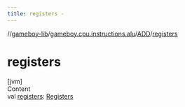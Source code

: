 ```yaml
---
title: registers -
---
```

//[gameboy-lib](../../index.md)/[gameboy.cpu.instructions.alu](../index.md)/[ADD](index.md)/[registers](registers.md)



# registers  
[jvm]  
Content  
val [registers](registers.md): [Registers](../../gameboy.cpu/-registers/index.md)  



